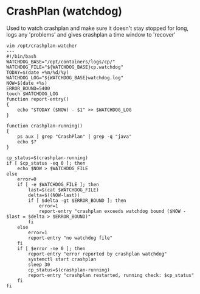 CrashPlan (watchdog)
====================
Used to watch crashplan and make sure it doesn't stay stopped for long, logs any 'problems' and gives crashplan a time window to 'recover'
```
vim /opt/crashplan-watcher
---
#!/bin/bash
WATCHDOG_BASE="/opt/containers/logs/cp/"
WATCHDOG_FILE="${WATCHDOG_BASE}cp.watchdog"
TODAY=$(date +%m/%d/%y)
WATCHDOG_LOG="${WATCHDOG_BASE}watchdog.log"
NOW=$(date +%s)
ERROR_BOUND=5400
touch $WATCHDOG_LOG
function report-entry()
{
	echo "$TODAY ($NOW) - $1" >> $WATCHDOG_LOG
}

function crashplan-running()
{
	ps aux | grep "CrashPlan" | grep -q "java"
	echo $?
}

cp_status=$(crashplan-running)
if [ $cp_status -eq 0 ]; then
	echo $NOW > $WATCHDOG_FILE
else
	error=0
	if [ -e $WATCHDOG_FILE ]; then
		last=$(cat $WATCHDOG_FILE)
		delta=$((NOW-last))
		if [ $delta -gt $ERROR_BOUND ]; then
			error=1
			report-entry "crashplan exceeds watchdog bound ($NOW - $last = $delta > $ERROR_BOUND)"
		fi
	else
		error=1
		report-entry "no watchdog file"
	fi
	if [ $error -ne 0 ]; then
		report-entry "error reported by crashplan watchdog"
		systemctl start crashplan
		sleep 30
		cp_status=$(crashplan-running)
		report-entry "crashplan restarted, running check: $cp_status"
	fi
fi
```
